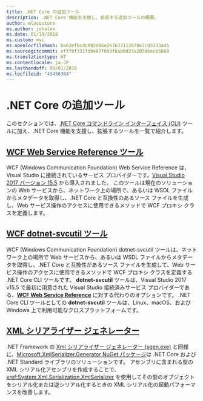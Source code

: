 ```yaml
---
title: .NET Core の追加ツール
description: .NET Core 機能を支援し、拡張する追加ツールの概要。
author: mlacouture
ms.author: johalex
ms.date: 01/19/2018
ms.custom: mvc
ms.openlocfilehash: ba63ef6cdc092d06e267637112070e7cd5133a45
ms.sourcegitcommit: efff8f331fd9467f093f8ab8d23a203d6ecb5b60
ms.translationtype: HT
ms.contentlocale: ja-JP
ms.lasthandoff: 09/01/2018
ms.locfileid: "43456384"
---
```

# <a name="net-core-additional-tools"></a>.NET Core の追加ツール

このセクションでは、[.NET Core コマンドライン インターフェイス (CLI)](..\tools\index.md) ツールに加え、.NET Core 機能を支援し、拡張するツールを一覧で紹介します。

## <a name="wcf-web-service-reference-toolwcf-web-service-reference-guidemd"></a>[WCF Web Service Reference ツール](wcf-web-service-reference-guide.md)

WCF (Windows Communication Foundation) Web Service Reference は、Visual Studio に接続されているサービス プロバイダーです。[Visual Studio 2017 バージョン 15.5](https://visualstudio.microsoft.com/news/releasenotes/vs2017-relnotes#WCFTools) から導入されました。 このツールは現在のソリューションの Web サービスから、ネットワーク上の場所で、あるいは WSDL ファイルからメタデータを取得し、.NET Core と互換性のあるソース ファイルを生成し、Web サービス操作のアクセスに使用できるメソッドで WCF プロキシ クラスを定義します。

## <a name="wcf-dotnet-svcutil-tooldotnet-svcutil-guidemd"></a>[WCF dotnet-svcutil ツール](dotnet-svcutil-guide.md)

WCF (Windows Communication Foundation) dotnet-svcutil ツールは、ネットワーク上の場所で Web サービスから、あるいは WSDL ファイルからメタデータを取得し、.NET Core と互換性があるソース ファイルを生成して、Web サービス操作のアクセスに使用できるメソッドで WCF プロキシ クラスを定義する .NET Core CLI ツールです。 **dotnet-svcutil** ツールは、Visual Studio 2017 v15.5 で最初に用意された Visual Studio 接続済みサービス プロバイダーである、[**WCF Web Service Reference**](wcf-web-service-reference-guide.md) に対する代わりのオプションです。 .NET Core CLI ツールとしての **dotnet-svcutil** ツールは、Linux、macOS、および Windows 上で利用可能なクロスプラットフォームです。

## <a name="xml-serializer-generatorxml-serializer-generatormd"></a>[XML シリアライザー ジェネレーター](xml-serializer-generator.md)

.NET Framework の [Xml シリアライザー ジェネレーター (sgen.exe)](../../standard/serialization/xml-serializer-generator-tool-sgen-exe.md) と同様に、[Microsoft.XmlSerializer.Generator NuGet パッケージ](https://www.nuget.org/packages/Microsoft.XmlSerializer.Generator)は .NET Core および .NET Standard ライブラリのソリューションです。 アセンブリに含まれる型の XML シリアル化アセンブリを作成することで、<xref:System.Xml.Serialization.XmlSerializer> を使用してその型のオブジェクトをシリアル化または逆シリアル化するときの XML シリアル化の起動パフォーマンスを改善します。
